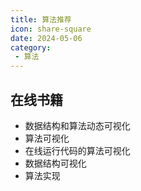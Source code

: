 ```yaml
---
title: 算法推荐
icon: share-square
date: 2024-05-06
category:
 - 算法
---
```


<!-- more -->

## 在线书籍

- 数据结构和算法动态可视化[](https://visualgo.net/zh)
- 算法可视化[](https://www.chrislaux.com/)
- 在线运行代码的算法可视化[](https://algorithm-visualizer.org/)
- 数据结构可视化[](https://www.cs.usfca.edu/~galles/visualization/Algorithms.html)
- 算法实现[](https://the-algorithms.com/)
